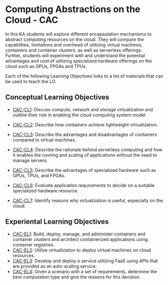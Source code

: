 # Computing Abstractions on the Cloud - CAC

In this KA students will explore different encapsulation mechanisms
to abstract computing resources on the cloud. They will compare the
capabilities, limitations and overhead of utilizing virtual machines,
containers and container clusters, as well as serverless offerings.  
Further, students will experiment with and understand the potential
advantages and cost of utilizing specialized hardware offerings on
the cloud such as GPUs, FPGAs and TPUs.
<!--
## Learning Objectives

### Virtualization
* Discuss compute, network and storage virtualization and
outline their role in enabling the cloud computing system
model. Identify reasons why virtualization is useful, especially on the cloud.
* Utilize virtualization to deploy virtual machines on cloud
resources

### Containers
* Describe how containers achieve lightweight virtualization.
* Describe the advantages and disadvantages of containers
compared to virtual machines.
* Build, deploy, manage, and administer containers and container clusters and architect containerized applications using
container registries.

### FaaS
* Describe the rationale behind serverless computing and how
it enables the running and scaling of applications without
the need to manage servers.
* Develop and deploy a service utilizing FaaS using APIs that
are provided as an auto-scaling service.
* Given a scenario with a set of requirements, determine the
best computation type and give the reasons for this decision.

### Specialized Computer Resources
* Describe the advantages of specialized hardware such as
GPUs, TPUs, and FPGAs.
* Evaluate application requirements to decide on a suitable
specialized hardware resource.
* Deploy an application or service which utilizes specialized
hardware resources.
-->

Each of the following Learning Objectives links to a list of materials that can be used to teach the LO.

## Conceptual Learning Objectives

* [CAC-CL1](LOs/CAC-CL1.md):    Discuss compute, network and storage virtualization and outline their role in enabling the cloud computing system model.
* [CAC-CL2](LOs/CAC-CL2.md):    Describe how containers achieve lightweight virtualization.
* [CAC-CL3](LOs/CAC-CL3.md):    Describe the advantages and disadvantages of containers compared to virtual machines.

* [CAC-CL4](LOs/CAC-CL4.md):    Describe the rationale behind serverless computing and how it enables the running and scaling of applications without the need to manage servers.
* [CAC-CL5](LOs/CAC-CL5.md):    Describe the advantages of specialized hardware such as GPUs, TPUs, and FPGAs.
* [CAC-CL6](LOs/CAC-CL6.md):    Evaluate application requirements to decide on a suitable specialized hardware resource.
* [CAC-CL7](LOs/CAC-CL7.md):  Identify reasons why virtualization is useful, especially on the cloud.

## Experiental Learning Objectives

* [CAC-EL1](LOs/CAC-EL1.md):    Build, deploy, manage, and administer containers and container clusters and architect containerized applications using container registries.
* [CAC-EL2](LOs/CAC-EL2.md):    Utilize virtualization to deploy virtual machines on cloud resources.
* [CAC-EL3](LOs/CAC-EL3.md):    Develop and deploy a service utilizing FaaS using APIs that are provided as an auto-scaling service.
* [CAC-EL4](LOs/CAC-EL4.md):    Given a scenario with a set of requirements, determine the best computation type and give the reasons for this decision.
